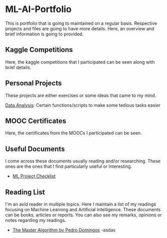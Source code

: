 # ML-AI-Portfolio
  This is portfolio that is going to maintained on a regular basis. Respective projects and files are going to have more details. Here, an overview and brief information is going to provided.

## Kaggle Competitions
  Here, the kaggle competitions that I participated can be seen along with brief details.

## Personal Projects
  These projects are either exercises or some ideas that came to my mind.
  
  [Data Analysis](https://github.com/emreozan/Data_Analysis): Certain functions/scripts to make some tedious tasks easier

## MOOC Certificates
  Here, the certificates from the MOOCs I participated can be seen.

## Useful Documents
  I come across these documents usually reading and/or researching. These ones are the ones that I find particularly useful or interesting.
  - [ML Project Checklist](https://github.com/emreozan/Useful-Documents/blob/main/ML_Project_Checklist.md)

## Reading List
  I'm an avid reader in multiple topics. Here I maintain a list of my readings focusing on Machine Learning and Artificial Intelligence. These documents can be books, articles or reports. You can also see my remarks, opinions or notes regarding my readings.
  - [The Master Algorithm by Pedro Domingos](https://github.com/emreozan/Reading_List/blob/main/THE%20MASTER%20ALGORITHM%20by%20PEDRO%20DOMINGOS.pdf)
     -asdas

